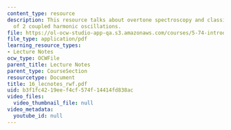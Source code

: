 ```yaml
---
content_type: resource
description: This resource talks about overtone spectroscopy and classical treatment
  of 2 coupled harmonic oscillations.
file: https://ol-ocw-studio-app-qa.s3.amazonaws.com/courses/5-74-introductory-quantum-mechanics-ii-spring-2004/b3f1fc4219eef4cf574f14414fd838ac_16_lecnotes_rwf.pdf
file_type: application/pdf
learning_resource_types:
- Lecture Notes
ocw_type: OCWFile
parent_title: Lecture Notes
parent_type: CourseSection
resourcetype: Document
title: 16_lecnotes_rwf.pdf
uid: b3f1fc42-19ee-f4cf-574f-14414fd838ac
video_files:
  video_thumbnail_file: null
video_metadata:
  youtube_id: null
---
```

